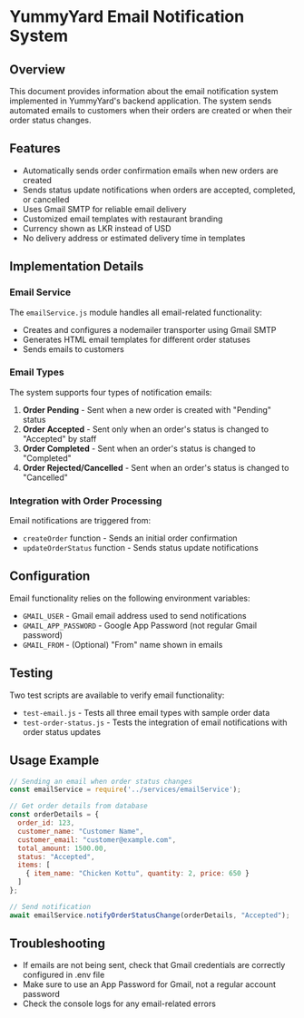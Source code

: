 # YummyYard Email Notification System

## Overview
This document provides information about the email notification system implemented in YummyYard's backend application. The system sends automated emails to customers when their orders are created or when their order status changes.

## Features
- Automatically sends order confirmation emails when new orders are created
- Sends status update notifications when orders are accepted, completed, or cancelled
- Uses Gmail SMTP for reliable email delivery
- Customized email templates with restaurant branding
- Currency shown as LKR instead of USD
- No delivery address or estimated delivery time in templates

## Implementation Details

### Email Service
The `emailService.js` module handles all email-related functionality:
- Creates and configures a nodemailer transporter using Gmail SMTP
- Generates HTML email templates for different order statuses
- Sends emails to customers

### Email Types
The system supports four types of notification emails:
1. **Order Pending** - Sent when a new order is created with "Pending" status
2. **Order Accepted** - Sent only when an order's status is changed to "Accepted" by staff
3. **Order Completed** - Sent when an order's status is changed to "Completed" 
4. **Order Rejected/Cancelled** - Sent when an order's status is changed to "Cancelled"

### Integration with Order Processing
Email notifications are triggered from:
- `createOrder` function - Sends an initial order confirmation
- `updateOrderStatus` function - Sends status update notifications

## Configuration
Email functionality relies on the following environment variables:
- `GMAIL_USER` - Gmail email address used to send notifications
- `GMAIL_APP_PASSWORD` - Google App Password (not regular Gmail password)
- `GMAIL_FROM` - (Optional) "From" name shown in emails

## Testing
Two test scripts are available to verify email functionality:
- `test-email.js` - Tests all three email types with sample order data
- `test-order-status.js` - Tests the integration of email notifications with order status updates

## Usage Example
```javascript
// Sending an email when order status changes
const emailService = require('../services/emailService');

// Get order details from database
const orderDetails = {
  order_id: 123,
  customer_name: "Customer Name",
  customer_email: "customer@example.com",
  total_amount: 1500.00,
  status: "Accepted",
  items: [
    { item_name: "Chicken Kottu", quantity: 2, price: 650 }
  ]
};

// Send notification
await emailService.notifyOrderStatusChange(orderDetails, "Accepted");
```

## Troubleshooting
- If emails are not being sent, check that Gmail credentials are correctly configured in .env file
- Make sure to use an App Password for Gmail, not a regular account password
- Check the console logs for any email-related errors
